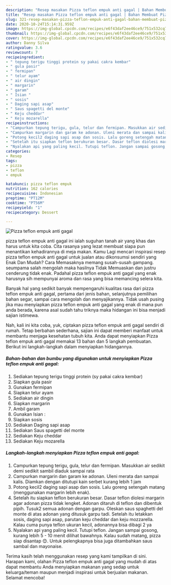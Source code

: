 ```yaml
---
description: "Resep masakan Pizza teflon empuk anti gagal | Bahan Membuat Pizza teflon empuk anti gagal Yang Enak Banget"
title: "Resep masakan Pizza teflon empuk anti gagal | Bahan Membuat Pizza teflon empuk anti gagal Yang Enak Banget"
slug: 321-resep-masakan-pizza-teflon-empuk-anti-gagal-bahan-membuat-pizza-teflon-empuk-anti-gagal-yang-enak-banget
date: 2020-10-24T15:14:31.959Z
image: https://img-global.cpcdn.com/recipes/e6f43daf2ee46ce9/751x532cq70/pizza-teflon-empuk-anti-gagal-foto-resep-utama.jpg
thumbnail: https://img-global.cpcdn.com/recipes/e6f43daf2ee46ce9/751x532cq70/pizza-teflon-empuk-anti-gagal-foto-resep-utama.jpg
cover: https://img-global.cpcdn.com/recipes/e6f43daf2ee46ce9/751x532cq70/pizza-teflon-empuk-anti-gagal-foto-resep-utama.jpg
author: Danny Silva
ratingvalue: 3.6
reviewcount: 7
recipeingredient:
- " tepung terigu tinggi protein sy pakai cakra kembar"
- " gula pasir"
- " fermipan"
- " telur ayam"
- " air dingin"
- " margarin"
- " garam"
- " Isian "
- " sosis"
- " Daging sapi asap"
- " Saus spagetti del monte"
- " Keju cheddar"
- " Keju mozarella"
recipeinstructions:
- "Campurkan tepung terigu, gula, telur dan fermipan. Masukkan air sedikit demi sedikit sambil diaduk sampai rata"
- "Campurkan margarin dan garam ke adonan. Uleni merata dan sampai kalis. Diamkan dengan ditutupi kain serbet kurang lebih 1 jam"
- "Potong kecil2 daging sapi asap dan sosis. Lalu goreng setengah matang (menggunakan margarin lebih enak)."
- "Setelah itu siapkan teflon berukuran besar. Dasar teflon diolesi margarin agar adonan pizza tidak lengket. Adonan ditaruh di teflon dan dibentuk pipih. Tusuk2 semua adonan dengan garpu. Oleskan saus spaghetti del monte di atas adonan yang ditusuk garpu tadi. Setelah itu letakkan sosis, daging sapi asap, parutan keju cheddar dan keju mozzarella. Kalau cuma punya teflon ukuran kecil, adonannya bisa dibagi 2 ya"
- "Nyalakan api yang paling kecil. Tutupi teflon. Jangan sampai gosong, kurang lebih 5 - 10 menit dilihat bawahnya. Kalau sudah matang, pizza siap disantap 😊. Untuk pelengkapnya bisa juga ditambahkan saus sambal dan mayonaise."
categories:
- Resep
tags:
- pizza
- teflon
- empuk

katakunci: pizza teflon empuk 
nutrition: 162 calories
recipecuisine: Indonesian
preptime: "PT12M"
cooktime: "PT56M"
recipeyield: "1"
recipecategory: Dessert

---
```



![Pizza teflon empuk anti gagal](https://img-global.cpcdn.com/recipes/e6f43daf2ee46ce9/751x532cq70/pizza-teflon-empuk-anti-gagal-foto-resep-utama.jpg)


pizza teflon empuk anti gagal ini ialah suguhan tanah air yang khas dan harus untuk kita coba. Cita rasanya yang lezat membuat siapa pun menantikan kehadirannya di meja makan.
Kamu Lagi mencari inspirasi resep pizza teflon empuk anti gagal untuk jualan atau dikonsumsi sendiri yang Enak Dan Mudah? Cara Memasaknya memang susah-susah gampang. seumpama salah mengolah maka hasilnya Tidak Memuaskan dan justru cenderung tidak enak. Padahal pizza teflon empuk anti gagal yang enak harusnya sih mempunyai aroma dan rasa yang bisa memancing selera kita.

Banyak hal yang sedikit banyak mempengaruhi kualitas rasa dari pizza teflon empuk anti gagal, pertama dari jenis bahan, selanjutnya pemilihan bahan segar, sampai cara mengolah dan menyajikannya. Tidak usah pusing jika mau menyiapkan pizza teflon empuk anti gagal yang enak di mana pun anda berada, karena asal sudah tahu triknya maka hidangan ini bisa menjadi sajian istimewa.




Nah, kali ini kita coba, yuk, ciptakan pizza teflon empuk anti gagal sendiri di rumah. Tetap berbahan sederhana, sajian ini dapat memberi manfaat untuk membantu menjaga kesehatan tubuh kita. Anda dapat menyiapkan Pizza teflon empuk anti gagal memakai 13 bahan dan 5 langkah pembuatan. Berikut ini langkah-langkah dalam menyiapkan hidangannya.

<!--inarticleads1-->

##### Bahan-bahan dan bumbu yang digunakan untuk menyiapkan Pizza teflon empuk anti gagal:

1. Sediakan  tepung terigu tinggi protein (sy pakai cakra kembar)
1. Siapkan  gula pasir
1. Gunakan  fermipan
1. Siapkan  telur ayam
1. Sediakan  air dingin
1. Siapkan  margarin
1. Ambil  garam
1. Gunakan  Isian :
1. Siapkan  sosis
1. Sediakan  Daging sapi asap
1. Sediakan  Saus spagetti del monte
1. Sediakan  Keju cheddar
1. Sediakan  Keju mozarella




<!--inarticleads2-->

##### Langkah-langkah menyiapkan Pizza teflon empuk anti gagal:

1. Campurkan tepung terigu, gula, telur dan fermipan. Masukkan air sedikit demi sedikit sambil diaduk sampai rata
1. Campurkan margarin dan garam ke adonan. Uleni merata dan sampai kalis. Diamkan dengan ditutupi kain serbet kurang lebih 1 jam
1. Potong kecil2 daging sapi asap dan sosis. Lalu goreng setengah matang (menggunakan margarin lebih enak).
1. Setelah itu siapkan teflon berukuran besar. Dasar teflon diolesi margarin agar adonan pizza tidak lengket. Adonan ditaruh di teflon dan dibentuk pipih. Tusuk2 semua adonan dengan garpu. Oleskan saus spaghetti del monte di atas adonan yang ditusuk garpu tadi. Setelah itu letakkan sosis, daging sapi asap, parutan keju cheddar dan keju mozzarella. Kalau cuma punya teflon ukuran kecil, adonannya bisa dibagi 2 ya
1. Nyalakan api yang paling kecil. Tutupi teflon. Jangan sampai gosong, kurang lebih 5 - 10 menit dilihat bawahnya. Kalau sudah matang, pizza siap disantap 😊. Untuk pelengkapnya bisa juga ditambahkan saus sambal dan mayonaise.




Terima kasih telah menggunakan resep yang kami tampilkan di sini. Harapan kami, olahan Pizza teflon empuk anti gagal yang mudah di atas dapat membantu Anda menyiapkan makanan yang sedap untuk keluarga/teman maupun menjadi inspirasi untuk berjualan makanan. Selamat mencoba!
